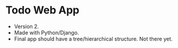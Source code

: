 # Todo Web App

- Version 2.
- Made with Python/Django.
- Final app should have a tree/hierarchical structure. Not there yet.
